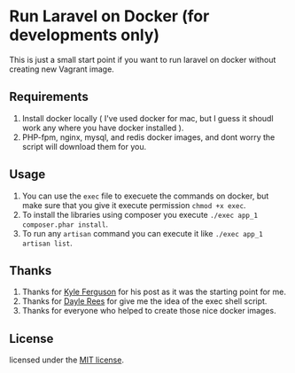 # Run Laravel on Docker (for developments only)

This is just a small start point if you want to run laravel on docker without creating new Vagrant image.

## Requirements

1. Install docker locally ( I've used docker for mac, but I guess it shoudl work any where you have docker installed ).
1. PHP-fpm, nginx, mysql, and redis docker images, and dont worry the script will download them for you.

## Usage

1. You can use the `exec` file to execuete the commands on docker, but make sure that you give it execute permission `chmod +x exec`.
1. To install the libraries using composer you execute `./exec app_1 composer.phar install`.
1. To run any `artisan` command you can execute it like `./exec app_1 artisan list`. 

## Thanks

1. Thanks for [Kyle Ferguson](https://kyleferg.com/laravel-development-with-docker/) for his post as it was the starting point for me.
1. Thanks for [Dayle Rees](https://twitter.com/daylerees/status/767101286663725059) for give me the idea of the exec shell script.
1. Thanks for everyone who helped to create those nice docker images.

## License

licensed under the [MIT license](http://opensource.org/licenses/MIT).
